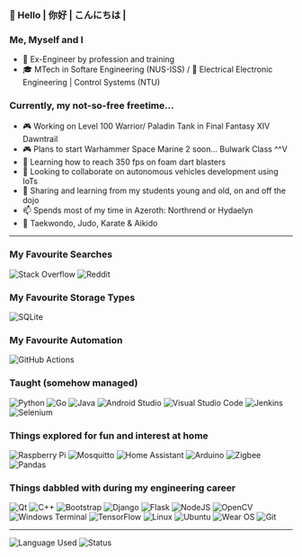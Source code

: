 ### 👋 Hello | 你好 | こんにちは | 

### Me, Myself and I
- 💾 Ex-Engineer by profession and training
- 🎓 MTech in Softare Engineering (NUS-ISS) / 📜 Electrical Electronic Engineering | Control Systems (NTU)

### Currently, my not-so-free freetime...
- 🎮 Working on Level 100 Warrior/ Paladin Tank in Final Fantasy XIV Dawntrail
- 🎮 Plans to start Warhammer Space Marine 2 soon... Bulwark Class ^^V
- 🔫 Learning how to reach 350 fps on foam dart blasters
- 👯 Looking to collaborate on autonomous vehicles development using IoTs 
- 💬 Sharing and learning from my students young and old, on and off the dojo
- 📫 Spends most of my time in Azeroth: Northrend or Hydaelyn
- 🥋 Taekwondo, Judo, Karate & Aikido
---
### My Favourite Searches
![Stack Overflow](https://img.shields.io/badge/-Stackoverflow-FE7A16?style=for-the-badge&logo=stack-overflow&logoColor=white)
![Reddit](https://img.shields.io/badge/Reddit-%23FF4500.svg?style=for-the-badge&logo=Reddit&logoColor=white)
### My Favourite Storage Types
![SQLite](https://img.shields.io/badge/sqlite-%2307405e.svg?style=for-the-badge&logo=sqlite&logoColor=white)
### My Favourite Automation
![GitHub Actions](https://img.shields.io/badge/github%20actions-%232671E5.svg?style=for-the-badge&logo=githubactions&logoColor=white)
### Taught (somehow managed)
![Python](https://img.shields.io/badge/python-3670A0?style=for-the-badge&logo=python&logoColor=ffdd54)
![Go](https://img.shields.io/badge/go-%2300ADD8.svg?style=for-the-badge&logo=go&logoColor=white)
![Java](https://img.shields.io/badge/java-%23ED8B00.svg?style=for-the-badge&logo=java&logoColor=white)
![Android Studio](https://img.shields.io/badge/Android%20Studio-3DDC84.svg?style=for-the-badge&logo=android-studio&logoColor=white)
![Visual Studio Code](https://img.shields.io/badge/Visual%20Studio%20Code-0078d7.svg?style=for-the-badge&logo=visual-studio-code&logoColor=white)
![Jenkins](https://img.shields.io/badge/jenkins-%232C5263.svg?style=for-the-badge&logo=jenkins&logoColor=white)
![Selenium](https://img.shields.io/badge/-selenium-%43B02A?style=for-the-badge&logo=selenium&logoColor=white)
### Things explored for fun and interest at home
![Raspberry Pi](https://img.shields.io/badge/-RaspberryPi-C51A4A?style=for-the-badge&logo=Raspberry-Pi)
![Mosquitto](https://img.shields.io/badge/mosquitto-%233C5280.svg?style=for-the-badge&logo=eclipsemosquitto&logoColor=white)
![Home Assistant](https://img.shields.io/badge/home%20assistant-%2341BDF5.svg?style=for-the-badge&logo=home-assistant&logoColor=white)
![Arduino](https://img.shields.io/badge/-Arduino-00979D?style=for-the-badge&logo=Arduino&logoColor=white)
![Zigbee](https://img.shields.io/badge/zigbee-%23EB0443.svg?style=for-the-badge&logo=zigbee&logoColor=white)
![Pandas](https://img.shields.io/badge/pandas-%23150458.svg?style=for-the-badge&logo=pandas&logoColor=white)
### Things dabbled with during my engineering career
![Qt](https://img.shields.io/badge/Qt-%23217346.svg?style=for-the-badge&logo=Qt&logoColor=white)
![C++](https://img.shields.io/badge/c++-%2300599C.svg?style=for-the-badge&logo=c%2B%2B&logoColor=white)
![Bootstrap](https://img.shields.io/badge/bootstrap-%23563D7C.svg?style=for-the-badge&logo=bootstrap&logoColor=white)
![Django](https://img.shields.io/badge/django-%23092E20.svg?style=for-the-badge&logo=django&logoColor=white)
![Flask](https://img.shields.io/badge/flask-%23000.svg?style=for-the-badge&logo=flask&logoColor=white)
![NodeJS](https://img.shields.io/badge/node.js-6DA55F?style=for-the-badge&logo=node.js&logoColor=white)
![OpenCV](https://img.shields.io/badge/opencv-%23white.svg?style=for-the-badge&logo=opencv&logoColor=white)
![Windows Terminal](https://img.shields.io/badge/Windows%20Terminal-%234D4D4D.svg?style=for-the-badge&logo=windows-terminal&logoColor=white)
![TensorFlow](https://img.shields.io/badge/TensorFlow-%23FF6F00.svg?style=for-the-badge&logo=TensorFlow&logoColor=white)
![Linux](https://img.shields.io/badge/Linux-FCC624?style=for-the-badge&logo=linux&logoColor=black)
![Ubuntu](https://img.shields.io/badge/Ubuntu-E95420?style=for-the-badge&logo=ubuntu&logoColor=white)
![Wear OS](https://img.shields.io/badge/-Wear%20OS-4285F4?style=for-the-badge&logo=wear-os&logoColor=white)
![Git](https://img.shields.io/badge/git-%23F05033.svg?style=for-the-badge&logo=git&logoColor=white)

---
![Language Used](https://github-readme-stats.vercel.app/api/top-langs/?username=Lowkh&theme=dark)
![Status](https://github-readme-stats.vercel.app/api?username=Lowkh&theme=dark)
